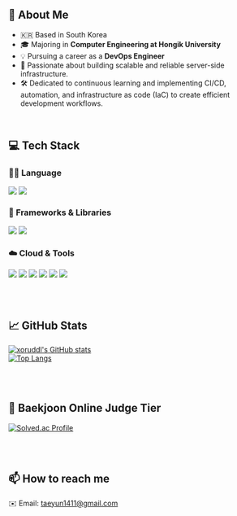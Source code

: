 
<div>

  ## 👋 About Me
  - 🇰🇷 Based in South Korea  
  - 🎓 Majoring in **Computer Engineering at Hongik University**  
  - 💡 Pursuing a career as a **DevOps Engineer**  
  - 🚀 Passionate about building scalable and reliable server-side infrastructure.
  - 🛠️ Dedicated to continuous learning and implementing CI/CD, automation, and infrastructure as code (IaC) to create efficient development workflows.

  <br/>

  ## 💻 Tech Stack

  ### 🧑‍💻 Language  
  <img src="https://img.shields.io/badge/Java-007396?style=flat-square&logo=Java&logoColor=white"/>
  <img src="https://img.shields.io/badge/C++-00599C?style=flat-square&logo=C%2B%2B&logoColor=white"/>

  <br/>

  ### 🔧 Frameworks & Libraries  
  <img src="https://img.shields.io/badge/Spring Boot-6DB33F?style=flat-square&logo=Spring-Boot&logoColor=white"/>
  <img src="https://img.shields.io/badge/JPA-59666C?style=flat-square&logo=Hibernate&logoColor=white"/>

  <br/>

### ☁️ Cloud & Tools  
<img src="https://img.shields.io/badge/Amazon AWS-232F3E?style=flat-square&logo=Amazon-AWS&logoColor=white"/>
<img src="https://img.shields.io/badge/GitHub-181717?style=flat-square&logo=GitHub&logoColor=white"/>
<img src="https://img.shields.io/badge/MySQL-4479A1?style=flat-square&logo=MySQL&logoColor=white"/>
<img src="https://img.shields.io/badge/PostgreSQL-4169E1?style=flat-square&logo=PostgreSQL&logoColor=white"/>
<img src="https://img.shields.io/badge/Docker-2496ED?style=flat-square&logo=Docker&logoColor=white"/>
<img src="https://img.shields.io/badge/Postman-FF6C37?style=flat-square&logo=Postman&logoColor=white"/>


  <br/><br/>

  ## 📈 GitHub Stats

  [![xoruddl's GitHub stats](https://github-readme-stats.vercel.app/api?username=xoruddl&show_icons=true&theme=tokyonight)](https://github.com/anuraghazra/github-readme-stats)  
  [![Top Langs](https://github-readme-stats.vercel.app/api/top-langs/?username=xoruddl&layout=compact&theme=tokyonight)](https://github.com/anuraghazra/github-readme-stats)

  <br/><br/>

  ## 🏅 Baekjoon Online Judge Tier

  [![Solved.ac Profile](http://mazassumnida.wtf/api/generate_badge?boj=taeyun1129)](https://solved.ac/taeyun1129)
  
  <br/><br/>

  ## 📫 How to reach me

  ✉️ Email: taeyun1411@gmail.com

</div>
